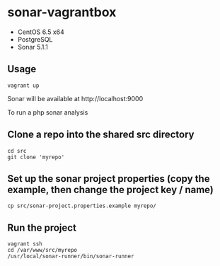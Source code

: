 sonar-vagrantbox
================

* CentOS 6.5 x64
* PostgreSQL
* Sonar 5.1.1

## Usage

    vagrant up

Sonar will be available at http://localhost:9000

To run a php sonar analysis

## Clone a repo into the shared src directory

    cd src
    git clone 'myrepo'

## Set up the sonar project properties (copy the example, then change the project key / name)

    cp src/sonar-project.properties.example myrepo/
    
## Run the project

    vagrant ssh
    cd /var/www/src/myrepo
    /usr/local/sonar-runner/bin/sonar-runner

    
    
